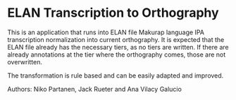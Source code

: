 # ELAN Transcription to Orthography

This is an application that runs into ELAN file Makurap language IPA transcription normalization into current orthography. It is expected that the ELAN file already has the necessary tiers, as no tiers are written. If there are already annotations at the tier where the orthography comes, those are not overwritten. 

The transformation is rule based and can be easily adapted and improved. 

Authors: Niko Partanen, Jack Rueter and Ana Vilacy Galucio
